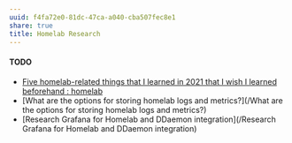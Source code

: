 ```yaml
---
uuid: f4fa72e0-81dc-47ca-a040-cba507fec8e1
share: true
title: Homelab Research
---
```

#### TODO

* [Five homelab-related things that I learned in 2021 that I wish I learned beforehand : homelab](https://old.reddit.com/r/homelab/comments/rvfk30/five_homelabrelated_things_that_i_learned_in_2021/)
* [What are the options for storing homelab logs and metrics?](/What are the options for storing homelab logs and metrics?)
* [Research Grafana for Homelab and DDaemon integration](/Research Grafana for Homelab and DDaemon integration)